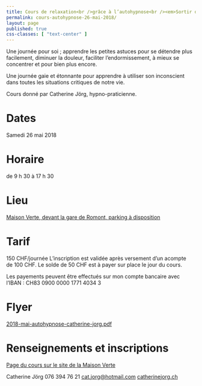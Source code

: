 ```yaml
---
title: Cours de relaxation<br />grâce à l’autohypnose<br /><em>Sortir du cadre</em><br />26 mai 2018
permalink: cours-autohypnose-26-mai-2018/
layout: page
published: true
css-classes: [ "text-center" ]
---
```


Une journée pour soi ; apprendre les petites astuces pour se détendre plus facilement, diminuer la douleur, faciliter l’endormissement, à mieux se concentrer et pour bien plus encore.

Une journée gaie et étonnante pour apprendre à utiliser son inconscient dans toutes les situations critiques de notre vie.

Cours donné par Catherine Jörg, hypno-praticienne.


# Dates

Samedi 26 mai 2018


# Horaire

de 9 h 30 à 17 h 30


# Lieu

[Maison Verte, devant la gare de Romont,
parking à disposition][1]


# Tarif

150 CHF/journée
L’inscription est validée après versement d’un acompte de&nbsp;100&nbsp;CHF.
Le solde de 50 CHF est à payer sur place le jour du&nbsp;cours.

Les payements peuvent être effectués sur mon compte bancaire avec l’IBAN : CH83 0900 0000 1771 4034 3


# Flyer

[2018-mai-autohypnose-catherine-jorg.pdf][2]


# Renseignements et inscriptions

[Page du cours sur le site de la Maison Verte][3]

Catherine Jörg
<i class="fa fa-mobile"></i> 076 394 76 21
[cat.jorg@hotmail.com][4]
[catherinejorg.ch][5]


[1]: https://goo.gl/maps/de1IP
[2]: /fichiers/2018-mai-autohypnose-catherine-jorg.pdf
[3]: http://maison-verte.ch/agenda/relaxation-grace-a-lauto-hypnose-5/
[4]: mailto:cat.jorg@hotmail.com
[5]: http://catherinejorg.ch/
